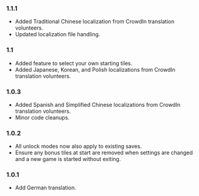 ### 1.1.1
- Added Traditional Chinese localization from CrowdIn translation volunteers.
- Updated localization file handling.

### 1.1
- Added feature to select your own starting tiles.
- Added Japanese, Korean, and Polish localizations from CrowdIn translation volunteers.

### 1.0.3
- Added Spanish and Simplified Chinese localizations from CrowdIn translation volunteers.
- Minor code cleanups.

### 1.0.2
- All unlock modes now also apply to existing saves.
- Ensure any bonus tiles at start are removed when settings are changed and a new game is started without exiting.

### 1.0.1
- Add German translation.